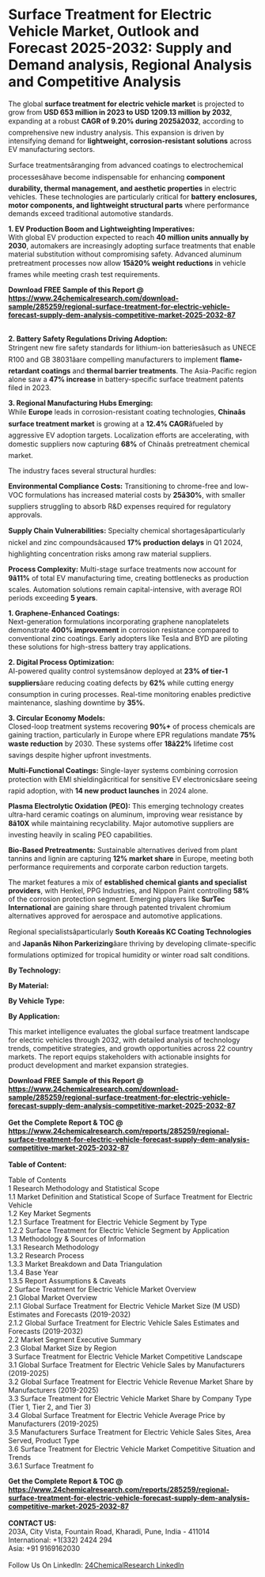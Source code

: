 <h1>Surface Treatment for Electric Vehicle Market, Outlook and Forecast 2025-2032: Supply and Demand analysis, Regional Analysis and Competitive Analysis</h1><p>The global <strong>surface treatment for electric vehicle market</strong> is projected to grow from <strong>USD 653 million in 2023 to USD 1209.13 million by 2032</strong>, expanding at a robust <strong>CAGR of 9.20% during 2025â2032</strong>, according to comprehensive new industry analysis. This expansion is driven by intensifying demand for <strong>lightweight, corrosion-resistant solutions</strong> across EV manufacturing sectors.</p><p>Surface treatmentsâranging from advanced coatings to electrochemical processesâhave become indispensable for enhancing <strong>component durability, thermal management, and aesthetic properties</strong> in electric vehicles. These technologies are particularly critical for <strong>battery enclosures, motor components, and lightweight structural parts</strong> where performance demands exceed traditional automotive standards.</p><p><strong>1. EV Production Boom and Lightweighting Imperatives:</strong><br>
With global EV production expected to reach <strong>40 million units annually by 2030</strong>, automakers are increasingly adopting surface treatments that enable material substitution without compromising safety. Advanced aluminum pretreatment processes now allow <strong>15â20% weight reductions</strong> in vehicle frames while meeting crash test requirements.</p><div><b>Download FREE Sample of this Report @ 
            <a href="https://www.24chemicalresearch.com/download-sample/285259/regional-surface-treatment-for-electric-vehicle-forecast-supply-dem-analysis-competitive-market-2025-2032-87">
            https://www.24chemicalresearch.com/download-sample/285259/regional-surface-treatment-for-electric-vehicle-forecast-supply-dem-analysis-competitive-market-2025-2032-87</a></b></div><br><p><strong>2. Battery Safety Regulations Driving Adoption:</strong><br>
Stringent new fire safety standards for lithium-ion batteriesâsuch as UNECE R100 and GB 38031âare compelling manufacturers to implement <strong>flame-retardant coatings</strong> and <strong>thermal barrier treatments</strong>. The Asia-Pacific region alone saw a <strong>47% increase</strong> in battery-specific surface treatment patents filed in 2023.</p><p><strong>3. Regional Manufacturing Hubs Emerging:</strong><br>
While <strong>Europe</strong> leads in corrosion-resistant coating technologies, <strong>Chinaâs surface treatment market</strong> is growing at a <strong>12.4% CAGR</strong>âfueled by aggressive EV adoption targets. Localization efforts are accelerating, with domestic suppliers now capturing <strong>68%</strong> of Chinaâs pretreatment chemical market.</p><p>The industry faces several structural hurdles:</p><p><strong>Environmental Compliance Costs:</strong> Transitioning to chrome-free and low-VOC formulations has increased material costs by <strong>25â30%</strong>, with smaller suppliers struggling to absorb R&amp;D expenses required for regulatory approvals.</p><p><strong>Supply Chain Vulnerabilities:</strong> Specialty chemical shortagesâparticularly nickel and zinc compoundsâcaused <strong>17% production delays</strong> in Q1 2024, highlighting concentration risks among raw material suppliers.</p><p><strong>Process Complexity:</strong> Multi-stage surface treatments now account for <strong>9â11%</strong> of total EV manufacturing time, creating bottlenecks as production scales. Automation solutions remain capital-intensive, with average ROI periods exceeding <strong>5 years</strong>.</p><p><strong>1. Graphene-Enhanced Coatings:</strong><br>
Next-generation formulations incorporating graphene nanoplatelets demonstrate <strong>400% improvement</strong> in corrosion resistance compared to conventional zinc coatings. Early adopters like Tesla and BYD are piloting these solutions for high-stress battery tray applications.</p><p><strong>2. Digital Process Optimization:</strong><br>
AI-powered quality control systemsânow deployed at <strong>23% of tier-1 suppliers</strong>âare reducing coating defects by <strong>62%</strong> while cutting energy consumption in curing processes. Real-time monitoring enables predictive maintenance, slashing downtime by <strong>35%</strong>.</p><p><strong>3. Circular Economy Models:</strong><br>
Closed-loop treatment systems recovering <strong>90%+</strong> of process chemicals are gaining traction, particularly in Europe where EPR regulations mandate <strong>75% waste reduction</strong> by 2030. These systems offer <strong>18â22%</strong> lifetime cost savings despite higher upfront investments.</p><p><strong>Multi-Functional Coatings:</strong> Single-layer systems combining corrosion protection with EMI shieldingâcritical for sensitive EV electronicsâare seeing rapid adoption, with <strong>14 new product launches</strong> in 2024 alone.</p><p><strong>Plasma Electrolytic Oxidation (PEO):</strong> This emerging technology creates ultra-hard ceramic coatings on aluminum, improving wear resistance by <strong>8â10X</strong> while maintaining recyclability. Major automotive suppliers are investing heavily in scaling PEO capabilities.</p><p><strong>Bio-Based Pretreatments:</strong> Sustainable alternatives derived from plant tannins and lignin are capturing <strong>12% market share</strong> in Europe, meeting both performance requirements and corporate carbon reduction targets.</p><p>The market features a mix of <strong>established chemical giants and specialist providers</strong>, with Henkel, PPG Industries, and Nippon Paint controlling <strong>58%</strong> of the corrosion protection segment. Emerging players like <strong>SurTec International</strong> are gaining share through patented trivalent chromium alternatives approved for aerospace and automotive applications.</p><p>Regional specialistsâparticularly <strong>South Koreaâs KC Coating Technologies</strong> and <strong>Japanâs Nihon Parkerizing</strong>âare thriving by developing climate-specific formulations optimized for tropical humidity or winter road salt conditions.</p><p><strong>By Technology:</strong></p><p><strong>By Material:</strong></p><p><strong>By Vehicle Type:</strong></p><p><strong>By Application:</strong></p><p>This market intelligence evaluates the global surface treatment landscape for electric vehicles through 2032, with detailed analysis of technology trends, competitive strategies, and growth opportunities across 22 country markets. The report equips stakeholders with actionable insights for product development and market expansion strategies.</p><div><b>Download FREE Sample of this Report @ 
            <a href="https://www.24chemicalresearch.com/download-sample/285259/regional-surface-treatment-for-electric-vehicle-forecast-supply-dem-analysis-competitive-market-2025-2032-87">
            https://www.24chemicalresearch.com/download-sample/285259/regional-surface-treatment-for-electric-vehicle-forecast-supply-dem-analysis-competitive-market-2025-2032-87</a></b></div><br><div><b>Get the Complete Report & TOC @ 
            <a href="https://www.24chemicalresearch.com/reports/285259/regional-surface-treatment-for-electric-vehicle-forecast-supply-dem-analysis-competitive-market-2025-2032-87">
            https://www.24chemicalresearch.com/reports/285259/regional-surface-treatment-for-electric-vehicle-forecast-supply-dem-analysis-competitive-market-2025-2032-87</a></b></div><br>
            <b>Table of Content:</b><p>Table of Contents<br />
1 Research Methodology and Statistical Scope<br />
1.1 Market Definition and Statistical Scope of Surface Treatment for Electric Vehicle<br />
1.2 Key Market Segments<br />
1.2.1 Surface Treatment for Electric Vehicle Segment by Type<br />
1.2.2 Surface Treatment for Electric Vehicle Segment by Application<br />
1.3 Methodology & Sources of Information<br />
1.3.1 Research Methodology<br />
1.3.2 Research Process<br />
1.3.3 Market Breakdown and Data Triangulation<br />
1.3.4 Base Year<br />
1.3.5 Report Assumptions & Caveats<br />
2 Surface Treatment for Electric Vehicle Market Overview<br />
2.1 Global Market Overview<br />
2.1.1 Global Surface Treatment for Electric Vehicle Market Size (M USD) Estimates and Forecasts (2019-2032)<br />
2.1.2 Global Surface Treatment for Electric Vehicle Sales Estimates and Forecasts (2019-2032)<br />
2.2 Market Segment Executive Summary<br />
2.3 Global Market Size by Region<br />
3 Surface Treatment for Electric Vehicle Market Competitive Landscape<br />
3.1 Global Surface Treatment for Electric Vehicle Sales by Manufacturers (2019-2025)<br />
3.2 Global Surface Treatment for Electric Vehicle Revenue Market Share by Manufacturers (2019-2025)<br />
3.3 Surface Treatment for Electric Vehicle Market Share by Company Type (Tier 1, Tier 2, and Tier 3)<br />
3.4 Global Surface Treatment for Electric Vehicle Average Price by Manufacturers (2019-2025)<br />
3.5 Manufacturers Surface Treatment for Electric Vehicle Sales Sites, Area Served, Product Type<br />
3.6 Surface Treatment for Electric Vehicle Market Competitive Situation and Trends<br />
3.6.1 Surface Treatment fo</p><div><b>Get the Complete Report & TOC @ 
            <a href="https://www.24chemicalresearch.com/reports/285259/regional-surface-treatment-for-electric-vehicle-forecast-supply-dem-analysis-competitive-market-2025-2032-87">
            https://www.24chemicalresearch.com/reports/285259/regional-surface-treatment-for-electric-vehicle-forecast-supply-dem-analysis-competitive-market-2025-2032-87</a></b></div><br><b>CONTACT US:</b><br>
            203A, City Vista, Fountain Road, Kharadi, Pune, India - 411014<br>
            International: +1(332) 2424 294<br>
            Asia: +91 9169162030 <br><br>
            Follow Us On LinkedIn: <a href="https://www.linkedin.com/company/24chemicalresearch/">24ChemicalResearch LinkedIn</a>